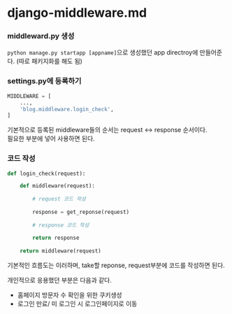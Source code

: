 # django-middleware.md


### middleward.py 생성
`python manage.py startapp [appname]`으로 생성했던 app directroy에 만들어준다.
(따로 패키지화를 해도 됨)

### settings.py에 등록하기
```python
MIDDLEWARE = [
    ...,
    'blog.middleware.login_check',
]
```
기본적으로 등록된 middleware들의 순서는 request <-> response 순서이다.<br/>
필요한 부분에 넣어 사용하면 된다.


### 코드 작성
```python
def login_check(request):

    def middleware(request):
    
        # request 코드 작성
    
        response = get_reponse(request)
        
        # response 코드 작성        
        
        return response
        
    return middleware(request)
```

기본적인 흐름도는 이러하며, take할 reponse, request부분에 코드를 작성하면 된다.<br/>

개인적으로 응용했던 부분은 다음과 같다. 
- 홈페이지 방문자 수 확인을 위한 쿠키생성
- 로그인 만료/ 미 로그인 시 로그인페이지로 이동


 
